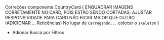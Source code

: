 Correções componente CountryCard {
  ENQUADRAR IMAGENS CORRETAMENTE NO CARD, POIS ESTÃO SENDO CORTADAS;
  AJUSTAR RESPONSIVIDADE PARA CARD NÃO FICAR MAIOR QUE OUTRO (ADICIONAR ... Reticências)
  No lugar de `Carregando...` colocar o `skeleton`
}

* Adionar Busca por Filtros